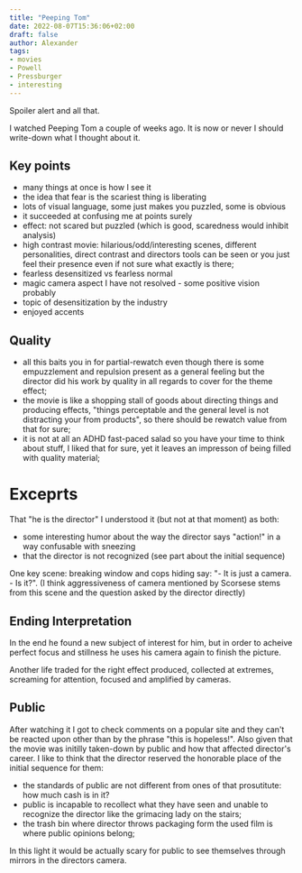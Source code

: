```yaml
---
title: "Peeping Tom"
date: 2022-08-07T15:36:06+02:00
draft: false
author: Alexander
tags:
- movies
- Powell
- Pressburger
- interesting
---
```


Spoiler alert and all that.

I watched Peeping Tom a couple of weeks ago.
It is now or never I should write-down what I thought about it.

## Key points

- many things at once is how I see it
- the idea that fear is the scariest thing is liberating
- lots of visual language, some just makes you puzzled, some is obvious
- it succeeded at confusing me at points surely
- effect: not scared but puzzled
  (which is good, scaredness would inhibit analysis)
- high contrast movie: hilarious/odd/interesting scenes,
  different personalities,
  direct contrast and directors tools can be seen or
  you just feel their presence even if not sure what exactly is there;
- fearless desensitized vs fearless normal
- magic camera aspect I have not resolved - some positive vision probably
- topic of desensitization by the industry
- enjoyed accents

## Quality

- all this baits you in for partial-rewatch even though 
  there is some empuzzlement and repulsion present as a general feeling
  but the director did his work
  by quality in all regards to cover for the theme effect;
- the movie is like a shopping stall of goods about directing things
  and producing effects, "things perceptable and the general level
  is not distracting your from products",
  so there should be rewatch value from that for sure;
- it is not at all an ADHD fast-paced salad
  so you have your time to think about stuff,
  I liked that for sure,
  yet it leaves an impresson of being filled with quality material;

# Exceprts

That "he is the director" I understood it (but not at that moment)
  as both:
  - some interesting humor about the way
    the director says "action!" in a way confusable with sneezing
  - that the director is not recognized (see part about the initial sequence)

One key scene: breaking window and cops hiding say: "- It is just a camera. - Is it?".
(I think aggressiveness of camera mentioned by Scorsese stems from
this scene and the question asked by the director directly)

## Ending Interpretation

In the end he found a new subject of interest for him,
but in order to acheive perfect focus and stillness
he uses his camera again to finish the picture.

Another life traded for the right effect produced,
collected at extremes, screaming for attention,
focused and amplified by cameras.

## Public

After watching it I got to check comments on a popular site and
they can't be reacted upon other than by the phrase "this is hopeless!".
Also given that the movie was initilly taken-down by public and
how that affected director's career.
I like to think that the director reserved the
honorable place of the initial sequence for them:
- the standards of public are not different from ones of that prosutitute: how much cash is in it?
- public is incapable to recollect what they have seen and unable to recognize the director like the grimacing lady on the stairs;
- the trash bin where director throws packaging form the used film
is where public opinions belong;

In this light it would be actually scary for public
to see themselves through mirrors in the directors camera.
